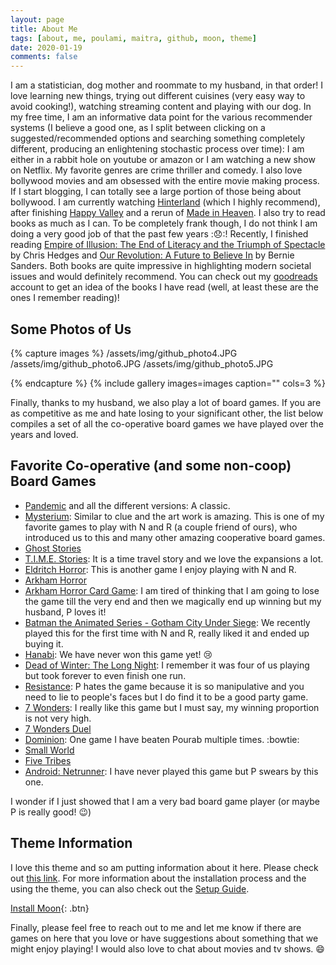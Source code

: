 ```yaml
---
layout: page
title: About Me
tags: [about, me, poulami, maitra, github, moon, theme]
date: 2020-01-19
comments: false
---
```


I am a statistician, dog mother and roommate to my husband, in that order! I love learning new things, trying out different cuisines (very easy way to avoid cooking!), watching streaming content and playing with our dog. In my free time, I am an informative data point for the various recommender systems (I believe a good one, as I split between clicking on a suggested/recommended options and searching something completely different, producing an enlightening stochastic process over time): I am either in a rabbit hole on youtube or amazon or I am watching a new show on Netflix. My favorite genres are crime thriller and comedy. I also love bollywood movies and am obsessed with the entire movie making process. If I start blogging, I can totally see a large portion of those being about bollywood. I am currently watching [Hinterland](https://www.imdb.com/title/tt2575968/) (which I highly recommend), after finishing [Happy Valley](https://www.imdb.com/title/tt3428912/?ref_=nv_sr_srsg_0) and a rerun of [Made in Heaven](https://www.imdb.com/title/tt6494622/?ref_=nv_sr_srsg_0). I also try to read books as much as I can. To be completely frank though, I do not think I am doing a very good job of that the past few years ::disappointed::! Recently, I finished reading [Empire of Illusion: The End of Literacy and the Triumph of Spectacle](https://www.amazon.com/Empire-Illusion-Literacy-Triumph-Spectacle/dp/1568586132/ref=asc_df_1568586132/?tag=hyprod-20&linkCode=df0&hvadid=312446862670&hvpos=1o3&hvnetw=g&hvrand=5909840485477128066&hvpone=&hvptwo=&hvqmt=&hvdev=c&hvdvcmdl=&hvlocint=&hvlocphy=9051678&hvtargid=aud-802037562948:pla-489622427916&psc=1) by Chris Hedges and [Our Revolution: A Future to Believe In](https://www.amazon.com/Our-Revolution-Believe-Bernie-Sanders/dp/1427285330/ref=asc_df_1427285330/?tag=hyprod-20&linkCode=df0&hvadid=312400961658&hvpos=1o1&hvnetw=g&hvrand=17575441291194841534&hvpone=&hvptwo=&hvqmt=&hvdev=c&hvdvcmdl=&hvlocint=&hvlocphy=9051678&hvtargid=pla-570030255825&psc=1) by Bernie Sanders. Both books are quite impressive in highlighting modern societal issues and would definitely recommend. You can check out my [goodreads](https://www.goodreads.com/review/list/38209893#) account to get an idea of the books I have read (well, at least these are the ones I remember reading)! 

## Some Photos of Us

{% capture images %}
    /assets/img/github_photo4.JPG
    /assets/img/github_photo6.JPG
    /assets/img/github_photo5.JPG
    
{% endcapture %}
{% include gallery images=images caption="" cols=3 %}

Finally, thanks to my husband, we also play a lot of board games. If you are as competitive as me and hate losing to your significant other, the list below compiles a set of all the co-operative board games we have played over the years and loved.

## Favorite Co-operative (and some non-coop) Board Games
* [Pandemic](https://boardgamegeek.com/boardgame/30549/pandemic) and all the different versions: A classic.
* [Mysterium](https://boardgamegeek.com/boardgame/181304/mysterium): Similar to clue and the art work is amazing. This is one of my favorite games to play with N and R (a couple friend of ours), who introduced us to this and many other amazing cooperative board games.
* [Ghost Stories](https://boardgamegeek.com/boardgame/37046/ghost-stories)
* [T.I.M.E. Stories](https://boardgamegeek.com/boardgame/146508/time-stories): It is a time travel story and we love the expansions a lot.
* [Eldritch Horror](https://boardgamegeek.com/boardgame/146021/eldritch-horror): This is another game I enjoy playing with N and R. 
* [Arkham Horror](https://boardgamegeek.com/boardgame/15987/arkham-horror)
* [Arkham Horror Card Game](https://boardgamegeek.com/boardgame/205637/arkham-horror-card-game): I am tired of thinking that I am going to lose the game till the very end and then we magically end up winning but my husband, P loves it!
* [Batman the Animated Series - Gotham City Under Siege](https://boardgamegeek.com/boardgame/252693/batman-animated-series-gotham-city-under-siege): We recently played this for the first time with N and R, really liked it and ended up buying it. 
* [Hanabi](https://boardgamegeek.com/boardgame/98778/hanabi): We have never won this game yet! :cry:
* [Dead of Winter: The Long Night](https://boardgamegeek.com/boardgame/193037/dead-winter-long-night): I remember it was four of us playing but took forever to even finish one run.
* [Resistance](https://boardgamegeek.com/boardgame/41114/resistance): P hates the game because it is so manipulative and you need to lie to people's faces but I do find it to be a good party game.
* [7 Wonders](https://boardgamegeek.com/boardgame/68448/7-wonders): I really like this game but I must say, my winning proportion is not very high. 
* [7 Wonders Duel](https://boardgamegeek.com/boardgame/173346/7-wonders-duel)
* [Dominion](https://boardgamegeek.com/boardgame/36218/dominion): One game I have beaten Pourab multiple times. :bowtie:
* [Small World](https://boardgamegeek.com/boardgame/40692/small-world)
* [Five Tribes](https://boardgamegeek.com/boardgame/157354/five-tribes)
* [Android: Netrunner](https://boardgamegeek.com/boardgame/124742/android-netrunner): I have never played this game but P swears by this one.

I wonder if I just showed that I am a very bad board game player (or maybe P is really good! :wink:) 

## Theme Information

I love this theme and so am putting information about it here. Please check out [this link](https://taylantatli.github.io/Moon/). For more information about the installation process and the using the theme, you can also check out the [Setup Guide](http://taylantatli.me/Moon/moon-theme/).
      
[Install Moon](https://github.com/TaylanTatli/Moon){: .btn}

Finally, please feel free to reach out to me and let me know if there are games on here that you love or have suggestions about something that we might enjoy playing! I would also love to chat about movies and tv shows. :smile:
